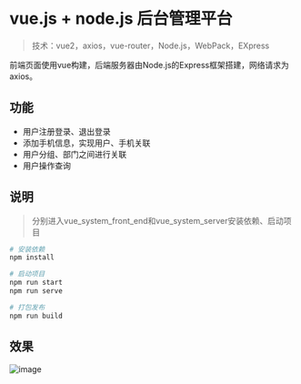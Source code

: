 # vue.js + node.js  后台管理平台

> 技术：vue2，axios，vue-router，Node.js，WebPack，EXpress

前端页面使用vue构建，后端服务器由Node.js的Express框架搭建，网络请求为axios。

## 功能
* 用户注册登录、退出登录
* 添加手机信息，实现用户、手机关联
* 用户分组、部门之间进行关联
* 用户操作查询


## 说明
> 分别进入vue_system_front_end和vue_system_server安装依赖、启动项目

``` bash
# 安装依赖
npm install

# 启动项目
npm run start
npm run serve

# 打包发布
npm run build

```
## 效果
![image](https://github.com/capslocktao/private-project/blob/master/vue_shop/vueshop_shop.gif)
